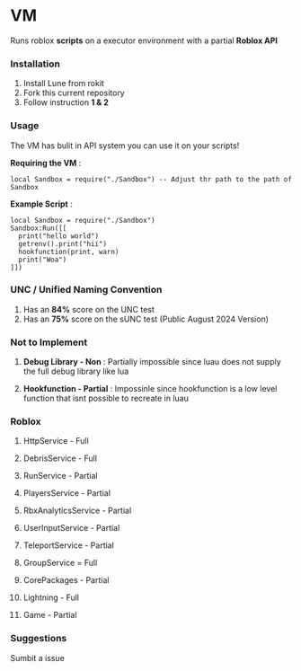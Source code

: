 
# VM
Runs roblox **scripts** on a executor environment with a partial **Roblox API**

### Installation
1. Install Lune from rokit
2. Fork this current repository
3. Follow instruction **1 & 2**

### Usage
The VM has bulit in API system you can use it on your scripts!

**Requiring the VM** :
```luau
local Sandbox = require("./Sandbox") -- Adjust thr path to the path of Sandbox
```

**Example Script** :
```luau
local Sandbox = require("./Sandbox")
Sandbox:Run([[
  print("hello world")
  getrenv().print("hii")
  hookfunction(print, warn)
  print("Woa")
]])
```

### UNC / Unified Naming Convention
1. Has an **84%** score on the UNC test
2. Has an **75%** score on the sUNC test (Public August 2024 Version)

### Not to Implement
1. **Debug Library - Non** :
Partially impossible since luau does not supply the full debug library like lua

2. **Hookfunction - Partial** : 
Impossinle since hookfunction is a low level function that isnt possible to recreate in luau

### Roblox 

1. HttpService - Full
2. DebrisService - Full
3. RunService - Partial
4. PlayersService - Partial
5. RbxAnalyticsService - Partial
6. UserInputService - Partial
7. TeleportService - Partial
8. GroupService = Full

8. CorePackages - Partial
9. Lightning - Full
10. Game - Partial

### Suggestions
Sumbit a issue